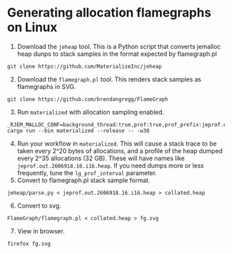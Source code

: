 # Generating allocation flamegraphs on Linux

1. Download the `jeheap` tool. This is a Python script that converts jemalloc heap dunps to stack samples in the format expected by flamegraph.pl
```
git clone https://github.com/MaterializeInc/jeheap
```
2. Download the `flamegraph.pl` tool. This renders stack samples as flamegraphs in SVG.
```
git clone https://github.com/brendangregg/FlameGraph
```
3. Run `materialized` with allocation sampling enabled.
```
_RJEM_MALLOC_CONF=background_thread:true,prof:true,prof_prefix:jeprof.out,prof_final:true,lg_prof_sample:20,lg_prof_interval:35 cargo run --bin materialized --release -- -w30
```
4. Run your workflow in `materialized`. This will cause a stack trace to be taken every 2^20 bytes of allocations, and
a profile of the heap dumped every 2^35 allocations (32 GB). These will have names
like `jeprof.out.2606918.16.i16.heap`. If you need dumps more or less frequently, tune the `lg_prof_interval` parameter.
5. Convert to flamegraph.pl stack sample format.
```
jeheap/parse.py < jeprof.out.2606918.16.i16.heap > collated.heap
```
6. Convert to svg.
```
FlameGraph/flamegraph.pl < collated.heap > fg.svg
```
7. View in browser.
```
firefox fg.svg
```
